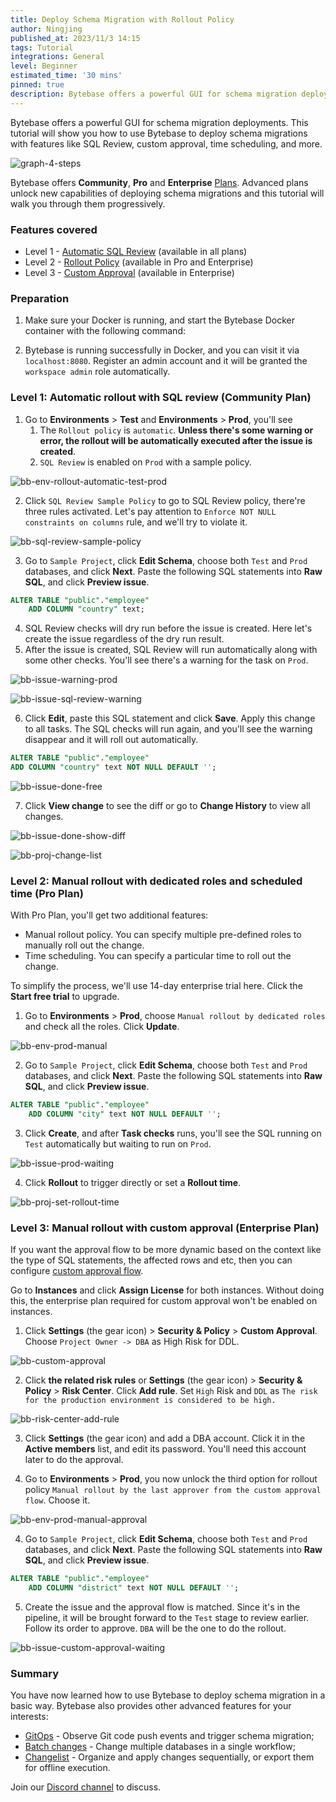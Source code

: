 ```yaml
---
title: Deploy Schema Migration with Rollout Policy
author: Ningjing
published_at: 2023/11/3 14:15
tags: Tutorial
integrations: General
level: Beginner
estimated_time: '30 mins'
pinned: true
description: Bytebase offers a powerful GUI for schema migration deployments. This tutorial will show you how to use Bytebase to deploy schema migrations with features like SQL Review, custom approval, time scheduling, and more.
---
```


Bytebase offers a powerful GUI for schema migration deployments. This tutorial will show you how to use Bytebase to deploy schema migrations with features like SQL Review, custom approval, time scheduling, and more.

![graph-4-steps](/content/docs/tutorials/deploy-schema-migration/graph-4-steps.webp)

Bytebase offers **Community**, **Pro** and **Enterprise** [Plans](/pricing). Advanced plans
unlock new capabilities of deploying schema migrations and this tutorial will walk you through them progressively.

### Features covered

- Level 1 - [Automatic SQL Review](/docs/sql-review/overview/) (available in all plans)
- Level 2 - [Rollout Policy](/docs/administration/environment-policy/rollout-policy/) (available in Pro and Enterprise)
- Level 3 - [Custom Approval](/docs/administration/custom-approval/) (available in Enterprise)

### Preparation

1. Make sure your Docker is running, and start the Bytebase Docker container with the following command:

   <IncludeBlock url="/docs/get-started/install/terminal-docker-run-volume"></IncludeBlock>

2. Bytebase is running successfully in Docker, and you can visit it via `localhost:8080`. Register an admin account and it will be granted the `workspace admin` role automatically.

### Level 1: Automatic rollout with SQL review (Community Plan)

1. Go to **Environments** > **Test** and **Environments** > **Prod**, you'll see
   1. The `Rollout policy` is `automatic`. **Unless there's some warning or error, the rollout will be automatically executed after the issue is created**.
   2. `SQL Review` is enabled on `Prod` with a sample policy.

![bb-env-rollout-automatic-test-prod](/content/docs/tutorials/deploy-schema-migration/bb-env-rollout-automatic-test-prod.webp)

2. Click `SQL Review Sample Policy` to go to SQL Review policy, there're three rules activated. Let's pay attention to `Enforce NOT NULL constraints on columns` rule, and we'll try to violate it.

![bb-sql-review-sample-policy](/content/docs/tutorials/deploy-schema-migration/bb-sql-review-sample-policy.webp)

3. Go to `Sample Project`, click **Edit Schema**, choose both `Test` and `Prod` databases, and click **Next**. Paste the following SQL statements into **Raw SQL**, and click **Preview issue**.

```sql
ALTER TABLE "public"."employee"
    ADD COLUMN "country" text;
```

4. SQL Review checks will dry run before the issue is created. Here let's create the issue regardless of the dry run result.
5. After the issue is created, SQL Review will run automatically along with some other checks. You'll see there's a warning for the task on `Prod`.

![bb-issue-warning-prod](/content/docs/tutorials/deploy-schema-migration/bb-issue-warning-prod.webp)

![bb-issue-sql-review-warning](/content/docs/tutorials/deploy-schema-migration/bb-issue-sql-review-warning.webp)

6. Click **Edit**, paste this SQL statement and click **Save**. Apply this change to all tasks. The SQL checks will run again, and you'll see the warning disappear and it will roll out automatically.

```sql
ALTER TABLE "public"."employee"
ADD COLUMN "country" text NOT NULL DEFAULT '';
```

![bb-issue-done-free](/content/docs/tutorials/deploy-schema-migration/bb-issue-done-free.webp)

7. Click **View change** to see the diff or go to **Change History** to view all changes.

![bb-issue-done-show-diff](/content/docs/tutorials/deploy-schema-migration/bb-issue-done-show-diff.webp)

![bb-proj-change-list](/content/docs/tutorials/deploy-schema-migration/bb-proj-change-list.webp)

### Level 2: Manual rollout with dedicated roles and scheduled time (Pro Plan)

With Pro Plan, you'll get two additional features:

- Manual rollout policy. You can specify multiple pre-defined roles to manually roll out the change.
- Time scheduling. You can specify a particular time to roll out the change.

To simplify the process, we'll use 14-day enterprise trial here. Click the **Start free trial** to upgrade.

1. Go to **Environments** > **Prod**, choose `Manual rollout by dedicated roles` and check all the roles. Click **Update**.

![bb-env-prod-manual](/content/docs/tutorials/deploy-schema-migration/bb-env-prod-manual.webp)

2. Go to `Sample Project`, click **Edit Schema**, choose both `Test` and `Prod` databases, and click **Next**. Paste the following SQL statements into **Raw SQL**, and click **Preview issue**.

```sql
ALTER TABLE "public"."employee"
    ADD COLUMN "city" text NOT NULL DEFAULT '';
```

3. Click **Create**, and after **Task checks** runs, you'll see the SQL running on `Test` automatically but waiting to run on `Prod`.

![bb-issue-prod-waiting](/content/docs/tutorials/deploy-schema-migration/bb-issue-prod-waiting.webp)

4. Click **Rollout** to trigger directly or set a **Rollout time**.

![bb-proj-set-rollout-time](/content/docs/tutorials/deploy-schema-migration/bb-proj-set-rollout-time.webp)

### Level 3: Manual rollout with custom approval (Enterprise Plan)

If you want the approval flow to be more dynamic based on the context like the type of SQL statements, the affected rows and etc,
then you can configure [custom approval flow](/docs/administration/custom-approval/).

Go to **Instances** and click **Assign License** for both instances. Without doing this, the enterprise plan required for custom approval won't be enabled on instances.

1. Click **Settings** (the gear icon) > **Security & Policy** > **Custom Approval**. Choose `Project Owner -> DBA` as High Risk for DDL.

![bb-custom-approval](/content/docs/tutorials/deploy-schema-migration/bb-custom-approval.webp)

2. Click **the related risk rules** or **Settings** (the gear icon) > **Security & Policy** > **Risk Center**. Click **Add rule**. Set `High` Risk and `DDL` as `The risk for the production environment is considered to be high.`

![bb-risk-center-add-rule](/content/docs/tutorials/deploy-schema-migration/bb-risk-center-add-rule.webp)

3. Click **Settings** (the gear icon) and add a DBA account. Click it in the **Active members** list, and edit its password. You'll need this account later to do the approval.

4. Go to **Environments** > **Prod**, you now unlock the third option for rollout policy `Manual rollout by the last approver from the custom approval flow`. Choose it.

![bb-env-prod-manual-approval](/content/docs/tutorials/deploy-schema-migration/bb-env-prod-manual-approval.webp)

4. Go to `Sample Project`, click **Edit Schema**, choose both `Test` and `Prod` databases, and click **Next**. Paste the following SQL statements into **Raw SQL**, and click **Preview issue**.

```sql
ALTER TABLE "public"."employee"
    ADD COLUMN "district" text NOT NULL DEFAULT '';
```

5. Create the issue and the approval flow is matched. Since it's in the pipeline, it will be brought forward to the `Test` stage to review earlier. Follow its order to approve. `DBA` will be the one to do the rollout.

![bb-issue-custom-approval-waiting](/content/docs/tutorials/deploy-schema-migration/bb-issue-custom-approval-waiting.webp)

### Summary

You have now learned how to use Bytebase to deploy schema migration in a basic way. Bytebase also provides other advanced features for your interests:

- [GitOps](/docs/vcs-integration/overview/) - Observe Git code push events and trigger schema migration;
- [Batch changes](/docs/change-database/batch-change/) - Change multiple databases in a single workflow;
- [Changelist](/docs/changelist/) - Organize and apply changes sequentially, or export them for offline execution.

Join our [Discord channel](https://discord.com/invite/huyw7gRsyA) to discuss.
